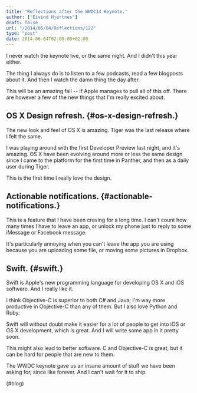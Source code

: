 ```yaml
---
title: "Reflections after the WWDC14 Keynote."
author: ["Eivind Hjertnes"]
draft: false
url: "/2014/06/04/Reflections/122"
type: "post"
date: 2014-06-04T02:00:00+02:00
---
```


I never watch the keynote live, or the same night. And I didn't this
year either.

The thing I always do is to listen to a few podcasts, read a few
blogposts about it. And then I watch the damn thing the day after.

This will be an amazing fall -- if Apple manages to pull all of this
off. There are however a few of the new things that I'm really excited
about.


## OS X Design refresh. {#os-x-design-refresh.}

The new look and feel of OS X is amazing. Tiger was the last release
where I felt the same.

I was playing around with the first Developer Preview last night, and
it's amazing. OS X have been evolving around more or less the same
design since I came to the platform for the first time in Panther, and
then as a daily user during Tiger.

This is the first time I really love the design.


## Actionable notifications. {#actionable-notifications.}

This is a feature that I have been craving for a long time. I can't
count how many times I have to leave an app, or unlock my phone just to
reply to some iMessage or Facebook message.

It's particularly annoying when you can't leave the app you are using
because you are uploading some file, or moving some pictures in Dropbox.


## Swift. {#swift.}

Swift is Apple's new programming language for developing OS X and iOS
software. And I really like it.

I think Objective-C is superior to both C# and Java; I'm way more
productive in Objective-C than any of them. But I also love Python and
Ruby.

Swift will without doubt make it easier for a lot of people to get into
iOS or OS X development, which is great. And I will write some app in it
pretty soon.

This might also lead to better software. C and Objective-C is great, but
it can be hard for people that are new to them.

The WWDC keynote gave us an insane amount of stuff we have been asking
for, since like forever. And I can't wait for it to ship.

(#blog)
